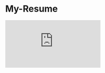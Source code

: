 # My-Resume
![Resume!](https://github.com/user-attachments/files/16644238/Final_Resume___By_hardik_16_08_24_.pdf)
